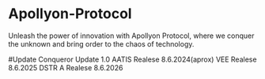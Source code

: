 # Apollyon-Protocol
Unleash the power of innovation with Apollyon Protocol, where we conquer the unknown and bring order to the chaos of technology.

#Update
Conqueror Update 1.0
AATIS Realese 8.6.2024(aprox)
VEE Realese 8.6.2025
DSTR A Realese 8.6.2026
